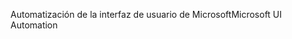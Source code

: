 <span data-ttu-id="b4b09-101">Automatización de la interfaz de usuario de Microsoft</span><span class="sxs-lookup"><span data-stu-id="b4b09-101">Microsoft UI Automation</span></span>